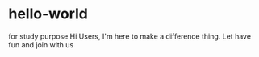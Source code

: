 # hello-world
for study purpose
Hi Users,
I'm here to make a difference thing.
Let have fun and join with us
